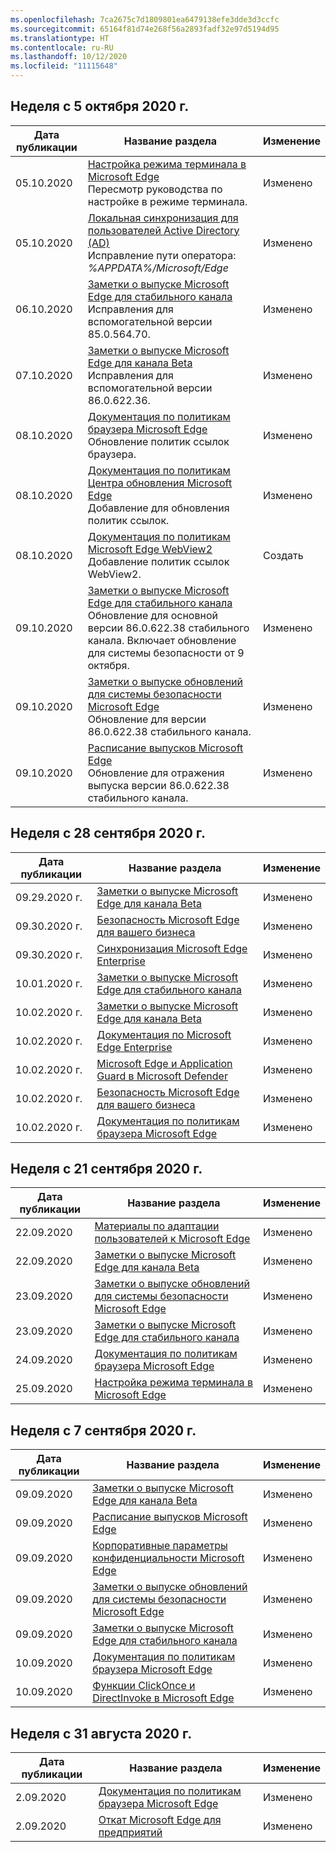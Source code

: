 ```yaml
---
ms.openlocfilehash: 7ca2675c7d1809801ea6479138efe3dde3d3ccfc
ms.sourcegitcommit: 65164f81d74e268f56a2893fadf32e97d5194d95
ms.translationtype: HT
ms.contentlocale: ru-RU
ms.lasthandoff: 10/12/2020
ms.locfileid: "11115648"
---
```

<!-- This file is generated automatically each week. Changes made to this file will be overwritten.-->

## Неделя с 5 октября 2020 г.

| Дата публикации |Название раздела | Изменение |
|------|------------|--------|
| 05.10.2020 | [Настройка режима терминала в Microsoft Edge](/DeployEdge/microsoft-edge-configure-kiosk-mode)<br>Пересмотр руководства по настройке в режиме терминала.| Изменено |
| 05.10.2020 | [Локальная синхронизация для пользователей Active Directory (AD)](/DeployEdge/microsoft-edge-on-premises-sync)<br>Исправление пути оператора: *%APPDATA%/Microsoft/Edge*  | Изменено |
| 06.10.2020 | [Заметки о выпуске Microsoft Edge для стабильного канала](/DeployEdge/microsoft-edge-relnote-stable-channel) <br>Исправления для вспомогательной версии 85.0.564.70.| Изменено |
| 07.10.2020 | [Заметки о выпуске Microsoft Edge для канала Beta](/DeployEdge/microsoft-edge-relnote-beta-channel)<br>Исправления для вспомогательной версии 86.0.622.36. | Изменено |
| 08.10.2020 | [Документация по политикам браузера Microsoft Edge](/DeployEdge/microsoft-edge-policies)<br>Обновление политик ссылок браузера. | Изменено |
| 08.10.2020 | [Документация по политикам Центра обновления Microsoft Edge](/DeployEdge/microsoft-edge-update-policies)<br>Добавление для обновления политик ссылок. | Изменено |
| 08.10.2020 | [Документация по политикам Microsoft Edge WebView2](https://docs.microsoft.com/deployedge/microsoft-edge-webview-policies)<br>Добавление политик ссылок WebView2. | Создать |
| 09.10.2020 | [Заметки о выпуске Microsoft Edge для стабильного канала](/DeployEdge/microsoft-edge-relnote-stable-channel) <br>Обновление для основной версии 86.0.622.38 стабильного канала. Включает обновление для системы безопасности от 9 октября.| Изменено |
| 09.10.2020 | [Заметки о выпуске обновлений для системы безопасности Microsoft Edge](/DeployEdge/microsoft-edge-relnotes-security)<br>Обновление для версии 86.0.622.38 стабильного канала. | Изменено |
| 09.10.2020 | [Расписание выпусков Microsoft Edge](/DeployEdge/microsoft-edge-release-schedule)<br>Обновление для отражения выпуска версии 86.0.622.38 стабильного канала. | Изменено |


## Неделя с 28 сентября 2020 г.


| Дата публикации |Название раздела | Изменение |
|------|------------|--------|
| 09.29.2020 г. | [Заметки о выпуске Microsoft Edge для канала Beta](/DeployEdge/microsoft-edge-relnote-beta-channel) | Изменено |
| 09.30.2020 г. | [Безопасность Microsoft Edge для вашего бизнеса](/DeployEdge/ms-edge-security-for-business) | Изменено |
| 09.30.2020 г. | [Синхронизация Microsoft Edge Enterprise](/DeployEdge/microsoft-edge-enterprise-sync) | Изменено |
| 10.01.2020 г. | [Заметки о выпуске Microsoft Edge для стабильного канала](/DeployEdge/microsoft-edge-relnote-stable-channel) | Изменено |
| 10.02.2020 г. | [Заметки о выпуске Microsoft Edge для канала Beta](/DeployEdge/microsoft-edge-relnote-beta-channel) | Изменено |
| 10.02.2020 г. | [Документация по Microsoft Edge Enterprise](/DeployEdge/index) | Изменено |
| 10.02.2020 г. | [Microsoft Edge и Application Guard в Microsoft Defender](/DeployEdge/microsoft-edge-security-windows-defender-application-guard) | Изменено |
| 10.02.2020 г. | [Безопасность Microsoft Edge для вашего бизнеса](/DeployEdge/ms-edge-security-for-business) | Изменено |
| 10.02.2020 г. | [Документация по политикам браузера Microsoft Edge](/DeployEdge/microsoft-edge-policies) | Изменено |

## Неделя с 21 сентября 2020 г.

| Дата публикации |Название раздела | Изменение |
|------|------------|--------|
| 22.09.2020 | [Материалы по адаптации пользователей к Microsoft Edge](/DeployEdge/microsoft-edge-customer-adoption-kit) | Изменено |
| 22.09.2020 | [Заметки о выпуске Microsoft Edge для канала Beta](/DeployEdge/microsoft-edge-relnote-beta-channel) | Изменено |
| 23.09.2020 | [Заметки о выпуске обновлений для системы безопасности Microsoft Edge](/DeployEdge/microsoft-edge-relnotes-security) | Изменено |
| 23.09.2020 | [Заметки о выпуске Microsoft Edge для стабильного канала](/DeployEdge/microsoft-edge-relnote-stable-channel) | Изменено |
| 24.09.2020 | [Документация по политикам браузера Microsoft Edge](/DeployEdge/microsoft-edge-policies) | Изменено |
| 25.09.2020 | [Настройка режима терминала в Microsoft Edge](/DeployEdge/microsoft-edge-configure-kiosk-mode) | Изменено |


## Неделя с 7 сентября 2020 г.


| Дата публикации |Название раздела | Изменение |
|------|------------|--------|
| 09.09.2020 | [Заметки о выпуске Microsoft Edge для канала Beta](/DeployEdge/microsoft-edge-relnote-beta-channel) | Изменено |
| 09.09.2020 | [Расписание выпусков Microsoft Edge](/DeployEdge/microsoft-edge-release-schedule) | Изменено |
| 09.09.2020 | [Корпоративные параметры конфиденциальности Microsoft Edge](/DeployEdge/microsoft-edge-enterprise-privacy-settings) | Изменено |
| 09.09.2020 | [Заметки о выпуске обновлений для системы безопасности Microsoft Edge](/DeployEdge/microsoft-edge-relnotes-security) | Изменено |
| 09.09.2020 | [Заметки о выпуске Microsoft Edge для стабильного канала](/DeployEdge/microsoft-edge-relnote-stable-channel) | Изменено |
| 10.09.2020 | [Документация по политикам браузера Microsoft Edge](/DeployEdge/microsoft-edge-policies) | Изменено |
| 10.09.2020 | [Функции ClickOnce и DirectInvoke в Microsoft Edge](/DeployEdge/edge-learn-more-co-di) | Изменено |


## Неделя с 31 августа 2020 г.


| Дата публикации |Название раздела | Изменение |
|------|------------|--------|
| 2.09.2020 | [Документация по политикам браузера Microsoft Edge](/DeployEdge/microsoft-edge-policies) | Изменено |
| 2.09.2020 | [Откат Microsoft Edge для предприятий](/DeployEdge/edge-learnmore-rollback) | Изменено |
